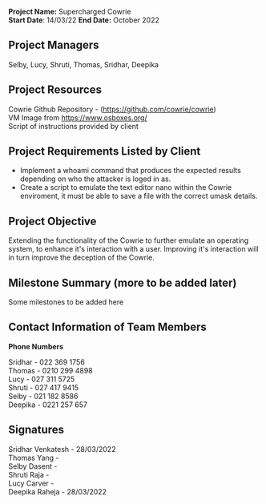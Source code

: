 **Project Name:** Supercharged Cowrie <br>
**Start Date**: 14/03/22    **End Date:** October 2022

## Project Managers

Selby, Lucy, Shruti, Thomas, Sridhar, Deepika

## Project Resources

Cowrie Github Repository - (https://github.com/cowrie/cowrie) <br>
VM Image from https://www.osboxes.org/ <br>
Script of instructions provided by client

## Project Requirements Listed by Client

- Implement a whoami command that produces the expected results depending on who the attacker is loged in as.
- Create a script to emulate the text editor nano within the Cowrie enviroment, it must be able to save a file with the correct umask details.

## Project Objective

Extending the functionality of the Cowrie to further emulate an operating system, to enhance it's interaction with a user. Improving it's interaction will in turn improve the deception of the Cowrie. 

## Milestone Summary (more to be added later)

Some milestones to be added here

## Contact Information of Team Members

**Phone Numbers**

Sridhar - 022 369 1756 <br>
Thomas - 0210 299 4898 <br>
Lucy - 027 311 5725 <br>
Shruti - 027 417 9415 <br>
Selby - 021 182 8586 <br>
Deepika - 0221 257 657 <br>

## Signatures

Sridhar Venkatesh - 28/03/2022 <br>
Thomas Yang - <br>
Selby Dasent - <br>
Shruti Raja - <br>
Lucy Carver - <br>
Deepika Raheja - 28/03/2022 <br>







